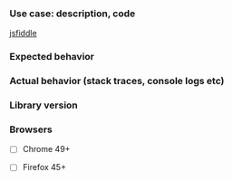 ### Use case: description, code  

[jsfiddle](https://jsfiddle.net/tsayen/ojb1b31r/2/)

### Expected behavior

### Actual behavior (stack traces, console logs etc)

### Library version

### Browsers

- [ ] Chrome 49+  
- [ ] Firefox 45+  

